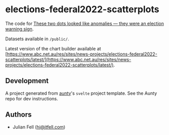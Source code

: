 # elections-federal2022-scatterplots

The code for [These two dots looked like anomalies — they were an election warning sign](https://www.abc.net.au/news/2022-05-31/federal-election-voting-trends-climate/101111930).

Datasets available in `/public/`.

Latest version of the chart builder available at [https://www.abc.net.au/res/sites/news-projects/elections-federal2022-scatterplots/latest/](https://www.abc.net.au/res/sites/news-projects/elections-federal2022-scatterplots/latest/).

## Development

A project generated from [aunty](https://github.com/abcnews/aunty)'s `svelte` project template. See the Aunty repo for dev instructions.

## Authors

- Julian Fell ([hi@jtfell.com](mailto:hi@jtfell.com))
